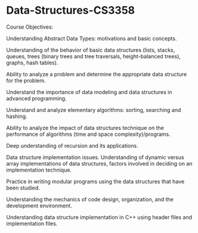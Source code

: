 # Data-Structures-CS3358

Course Objectives:

Understanding Abstract Data Types: motivations and basic concepts.

Understanding of the behavior of basic data structures (lists, stacks, queues, trees (binary trees and tree traversals, height-balanced trees), graphs, hash tables).

Ability to analyze a problem and determine the appropriate data structure for the problem.

Understand the importance of data modeling and data structures in advanced programming.

Understand and analyze elementary algorithms: sorting, searching and hashing.

Ability to analyze the impact of data structures technique on the performance of algorithms (time and space complexity)/programs.

Deep understanding of recursion and its applications.

Data structure implementation issues. Understanding of dynamic versus array implementations of data structures, factors involved in deciding on an implementation technique.

Practice in writing modular programs using the data structures that have been studied.

Understanding the mechanics of code design, organization, and the development environment.

Understanding data structure implementation in C++ using header files and implementation files.
